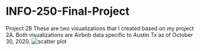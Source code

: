 # INFO-250-Final-Project
Project 2B
These are two visualizations that I created based on my project 2A.
Both visualizations are Airbnb data specific to Austin Tx as of October 30, 2020.
![scatter plot](https://user-images.githubusercontent.com/74151995/99891485-33931500-2c38-11eb-907b-f99e5fa7187a.jpeg)

